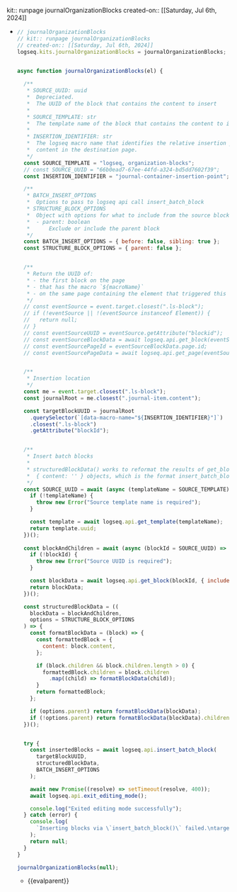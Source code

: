kit:: runpage journalOrganizationBlocks
created-on:: [[Saturday, Jul 6th, 2024]]

- ```javascript
  // journalOrganizationBlocks
  // kit:: runpage journalOrganizationBlocks
  // created-on:: [[Saturday, Jul 6th, 2024]]
  logseq.kits.journalOrganizationBlocks = journalOrganizationBlocks;
  
  
  async function journalOrganizationBlocks(el) {
    
    /**
     * SOURCE_UUID: uuid
     *  Depreciated. 
     *  The UUID of the block that contains the content to insert
     * 
     * SOURCE_TEMPLATE: str
     *  The template name of the block that contains the content to insert
     * 
     * INSERTION_IDENTIFIER: str
     *  The logseq macro name that identifies the relative insertion point of the source
     *  content in the destination page.
     */
    const SOURCE_TEMPLATE = "logseq, organization-blocks";
    // const SOURCE_UUID = "66b0ead7-67ee-44fd-a324-bd5dd7602f39";
    const INSERTION_IDENTIFIER = "journal-container-insertion-point"; // macro name
  
    /**
     * BATCH_INSERT_OPTIONS
     *  Options to pass to logseq api call insert_batch_block
     * STRUCTURE_BLOCK_OPTIONS
     *  Object with options for what to include from the source block.
     *  - parent: boolean
     *      Exclude or include the parent block
     */
    const BATCH_INSERT_OPTIONS = { before: false, sibling: true };
    const STRUCTURE_BLOCK_OPTIONS = { parent: false };
  
  
    /**
     * Return the UUID of:
     * - the first block on the page
     * - that has the macro `${macroName}`
     * - on the same page containing the element that triggered this function
     */
    // const eventSource = event.target.closest(".ls-block");
    // if (!eventSource || !(eventSource instanceof Element)) {
    //   return null;
    // }
    // const eventSourceUUID = eventSource.getAttribute("blockid");
    // const eventSourceBlockData = await logseq.api.get_block(eventSourceUUID);
    // const eventSourcePageId = eventSourceBlockData.page.id;
    // const eventSourcePageData = await logseq.api.get_page(eventSourcePageId);
  
  
    /**
     * Insertion location
     */
    const me = event.target.closest(".ls-block");
    const journalRoot = me.closest(".journal-item.content");
  
    const targetBlockUUID = journalRoot
      .querySelector(`[data-macro-name="${INSERTION_IDENTIFIER}"]`)
      .closest(".ls-block")
      .getAttribute("blockId");
  
  
    /**
     * Insert batch blocks
     *
     * structuredBlockData() works to reformat the results of get_block() into
     *  { content: '' } objects, which is the format insert_batch_block() expects.
     */
    const SOURCE_UUID = await (async (templateName = SOURCE_TEMPLATE) => {
      if (!templateName) {
        throw new Error("Source template name is required");
      }
  
      const template = await logseq.api.get_template(templateName);
      return template.uuid;
    })();
    
    const blockAndChildren = await (async (blockId = SOURCE_UUID) => {
      if (!blockId) {
        throw new Error("Source UUID is required");
      }
  
      const blockData = await logseq.api.get_block(blockId, { includeChildren: true });
      return blockData;
    })();
  
    const structuredBlockData = ((
      blockData = blockAndChildren,
      options = STRUCTURE_BLOCK_OPTIONS
    ) => {
      const formatBlockData = (block) => {
        const formattedBlock = {
          content: block.content,
        };
  
        if (block.children && block.children.length > 0) {
          formattedBlock.children = block.children
            .map((child) => formatBlockData(child));
        }
        return formattedBlock;
      };
  
      if (options.parent) return formatBlockData(blockData);
      if (!options.parent) return formatBlockData(blockData).children;
    })();
  
  
    try {
      const insertedBlocks = await logseq.api.insert_batch_block(
        targetBlockUUID,
        structuredBlockData,
        BATCH_INSERT_OPTIONS
      );
  
      await new Promise((resolve) => setTimeout(resolve, 400));
      await logseq.api.exit_editing_mode();
  
      console.log("Exited editing mode successfully");
    } catch (error) {
      console.log(
        `Inserting blocks via \`insert_batch_block()\` failed.\ntargetBlockUUID: ${targetBlockUUID}\n${error}`
      );
      return null;
    }
  }
  
  journalOrganizationBlocks(null);
  
  ```
	- {{evalparent}}
